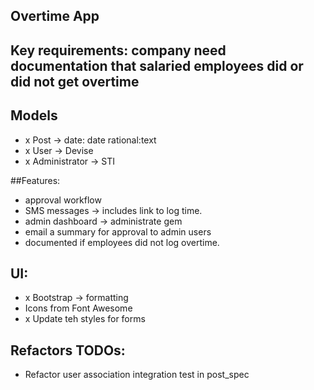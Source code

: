 ## Overtime App

## Key requirements: company need documentation that salaried employees did or did not get overtime

## Models
- x Post -> date: date rational:text
- x User -> Devise
- x Administrator -> STI

##Features:
- approval workflow
- SMS messages -> includes link to log time.
- admin dashboard -> administrate gem
- email a summary for approval to admin users
- documented if employees did not log overtime.

## UI:
- x Bootstrap -> formatting
- Icons from Font Awesome
- x Update teh styles for forms

## Refactors TODOs:
- Refactor user association integration test in post_spec